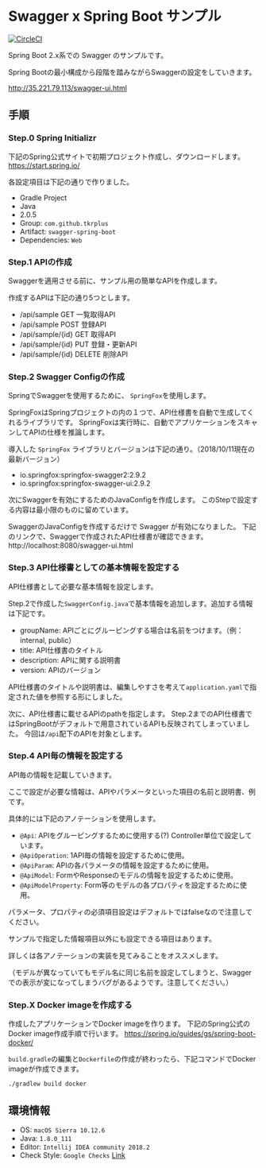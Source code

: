 # Swagger x Spring Boot サンプル
[![CircleCI](https://circleci.com/gh/tkrplus/swagger-spring-boot.svg?style=svg)](https://circleci.com/gh/tkrplus/swagger-spring-boot)

Spring Boot 2.x系での Swagger のサンプルです。

Spring Bootの最小構成から段階を踏みながらSwaggerの設定をしていきます。

http://35.221.79.113/swagger-ui.html

## 手順

### Step.0 Spring Initializr

下記のSpring公式サイトで初期プロジェクト作成し、ダウンロードします。
https://start.spring.io/

各設定項目は下記の通りで作りました。

- Gradle Project
- Java
- 2.0.5
- Group: `com.github.tkrplus`
- Artifact: `swagger-spring-boot`
- Dependencies: `Web`

### Step.1 APIの作成

Swaggerを適用させる前に、サンプル用の簡単なAPIを作成します。

作成するAPIは下記の通り5つとします。

- /api/sample GET 一覧取得API
- /api/sample POST 登録API
- /api/sample/{id} GET 取得API
- /api/sample/{id} PUT 登録・更新API
- /api/sample/{id} DELETE 削除API

### Step.2 Swagger Configの作成

SpringでSwaggerを使用するために、 `SpringFox`を使用します。

SpringFoxはSpringプロジェクトの内の１つで、API仕様書を自動で生成してくれるライブラリです。
SpringFoxは実行時に、自動でアプリケーションをスキャンしてAPIの仕様を推論します。

導入した `SpringFox` ライブラリとバージョンは下記の通り。（2018/10/11現在の最新バージョン）

- io.springfox:springfox-swagger2:2.9.2
- io.springfox:springfox-swagger-ui:2.9.2

次にSwaggerを有効にするためのJavaConfigを作成します。
このStepで設定する内容は最小限のものに留めています。

SwaggerのJavaConfigを作成するだけで Swagger が有効になりました。
下記のリンクで、Swaggerで作成されたAPI仕様書が確認できます。
http://localhost:8080/swagger-ui.html

### Step.3 API仕様書としての基本情報を設定する

API仕様書として必要な基本情報を設定します。

Step.2で作成した`SwaggerConfig.java`で基本情報を追加します。追加する情報は下記です。

- groupName: APIごとにグルーピングする場合は名前をつけます。（例：internal, public）
- title: API仕様書のタイトル
- description: APIに関する説明書
- version: APIのバージョン

API仕様書のタイトルや説明書は、編集しやすさを考えて`application.yaml`で指定された値を参照する形にしました。

次に、API仕様書に載せるAPIのpathを指定します。
Step.2までのAPI仕様書ではSpringBootがデフォルトで用意されているAPIも反映されてしまっていました。
今回は`/api`配下のAPIを対象とします。

### Step.4 API毎の情報を設定する

API毎の情報を記載していきます。

ここで設定が必要な情報は、APIやパラメータといった項目の名前と説明書、例です。

具体的には下記のアノテーションを使用します。

- `@Api`: APIをグルーピングするために使用する(?) Controller単位で設定しています。
- `@ApiOperation`: 1API毎の情報を設定するために使用。
- `@ApiParam`: APIの各パラメータの情報を設定するために使用。
- `@ApiModel`: FormやResponseのモデルの情報を設定するために使用。
- `@ApiModelProperty`: Form等のモデルの各プロパティを設定するために使用。

パラメータ、プロパティの必須項目設定はデフォルトではfalseなので注意してください。

サンプルで指定した情報項目以外にも設定できる項目はあります。

詳しくは各アノテーションの実装を見てみることをオススメします。

（モデルが異なっていてもモデル名に同じ名前を設定してしまうと、Swaggerでの表示が変になってしまうバグがあるようです。注意してください。）

### Step.X Docker imageを作成する

作成したアプリケーションでDocker imageを作ります。
下記のSpring公式のDocker image作成手順で行います。
https://spring.io/guides/gs/spring-boot-docker/

`build.gradle`の編集と`Dockerfile`の作成が終わったら、下記コマンドでDocker imageが作成できます。

```
./gradlew build docker
```

## 環境情報

- OS: `macOS Sierra 10.12.6`
- Java: `1.8.0_111`
- Editor: `Intellij IDEA community 2018.2`
- Check Style: `Google Checks` [Link](https://github.com/checkstyle/checkstyle/blob/master/src/main/resources/google_checks.xml)
